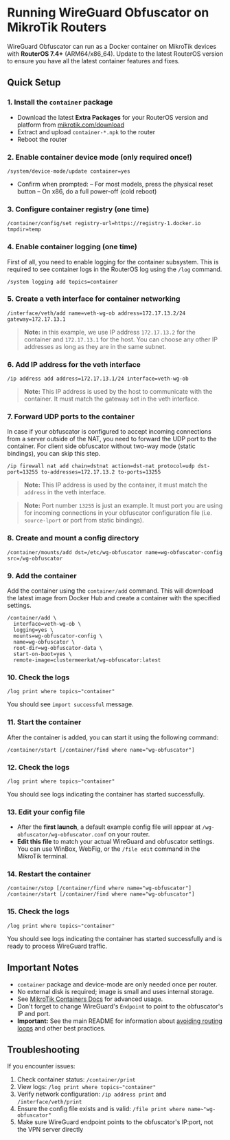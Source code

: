 # Running WireGuard Obfuscator on MikroTik Routers

WireGuard Obfuscator can run as a Docker container on MikroTik devices with **RouterOS 7.4+** (ARM64/x86_64). Update to the latest RouterOS version to ensure you have all the latest container features and fixes.

## Quick Setup

### 1. Install the `container` package

* Download the latest **Extra Packages** for your RouterOS version and platform from [mikrotik.com/download](https://mikrotik.com/download)
* Extract and upload `container-*.npk` to the router
* Reboot the router

### 2. Enable container device mode (**only required once!**)

```shell
/system/device-mode/update container=yes
```

* Confirm when prompted:
  – For most models, press the physical reset button
  – On x86, do a full power-off (cold reboot)

### 3. Configure container registry (one time)

```shell
/container/config/set registry-url=https://registry-1.docker.io tmpdir=temp
```

### 4. Enable container logging (one time)

First of all, you need to enable logging for the container subsystem. This is required to see container logs in the RouterOS log using the `/log` command.
```shell
/system logging add topics=container
```

### 5. Create a veth interface for container networking

```shell
/interface/veth/add name=veth-wg-ob address=172.17.13.2/24 gateway=172.17.13.1
```
> **Note:** in this example, we use IP address `172.17.13.2` for the container and `172.17.13.1` for the host.
> You can choose any other IP addresses as long as they are in the same subnet.

### 6. Add IP address for the veth interface

```shell
/ip address add address=172.17.13.1/24 interface=veth-wg-ob
```
> **Note:** This IP address is used by the host to communicate with the container. It must match the gateway set in the veth interface.

### 7. Forward UDP ports to the container

In case if your obfuscator is configured to accept incoming connections from a server outside of the NAT, you need to forward the UDP port to the container. 
For client side obfuscator without two-way mode (static bindings), you can skip this step.

```shell
/ip firewall nat add chain=dstnat action=dst-nat protocol=udp dst-port=13255 to-addresses=172.17.13.2 to-ports=13255
```
> **Note:** This IP address is used by the container, it must match the `address` in the veth interface.

> **Note:** Port number `13255` is just an example. It must port you are using for incoming connections in your obfuscator configuration file (i.e. `source-lport` or port from static bindings).

### 8. Create and mount a config directory

```shell
/container/mounts/add dst=/etc/wg-obfuscator name=wg-obfuscator-config src=/wg-obfuscator
```

### 9. Add the container

Add the container using the `container/add` command. This will download the latest image from Docker Hub and create a container with the specified settings.
```shell
/container/add \
  interface=veth-wg-ob \
  logging=yes \
  mounts=wg-obfuscator-config \
  name=wg-obfuscator \
  root-dir=wg-obfuscator-data \
  start-on-boot=yes \
  remote-image=clustermeerkat/wg-obfuscator:latest
```

### 10. Check the logs

```shell
/log print where topics~"container"
```
You should see `import successful` message.

### 11. Start the container

After the container is added, you can start it using the following command:
```shell
/container/start [/container/find where name="wg-obfuscator"]
```

### 12. Check the logs

```shell
/log print where topics~"container"
```
You should see logs indicating the container has started successfully.

### 13. Edit your config file

* After the **first launch**, a default example config file will appear at `/wg-obfuscator/wg-obfuscator.conf` on your router.
* **Edit this file** to match your actual WireGuard and obfuscator settings.
  You can use WinBox, WebFig, or the `/file edit` command in the MikroTik terminal.

### 14. Restart the container

```shell
/container/stop [/container/find where name="wg-obfuscator"]
/container/start [/container/find where name="wg-obfuscator"]
```

### 15. Check the logs

```shell
/log print where topics~"container"
```
You should see logs indicating the container has started successfully and is ready to process WireGuard traffic.

## Important Notes

* `container` package and device-mode are only needed once per router.
* No external disk is required; image is small and uses internal storage.
* See [MikroTik Containers Docs](https://help.mikrotik.com/docs/display/ROS/Containers) for advanced usage.
* Don't forget to change WireGuard's `Endpoint` to point to the obfuscator's IP and port.
* **Important:** See the main README for information about [avoiding routing loops](../README.md#avoiding-routing-loops) and other best practices.

## Troubleshooting

If you encounter issues:

1. Check container status: `/container/print`
2. View logs: `/log print where topics~"container"`
3. Verify network configuration: `/ip address print` and `/interface/veth/print`
4. Ensure the config file exists and is valid: `/file print where name~"wg-obfuscator"`
5. Make sure WireGuard endpoint points to the obfuscator's IP:port, not the VPN server directly

